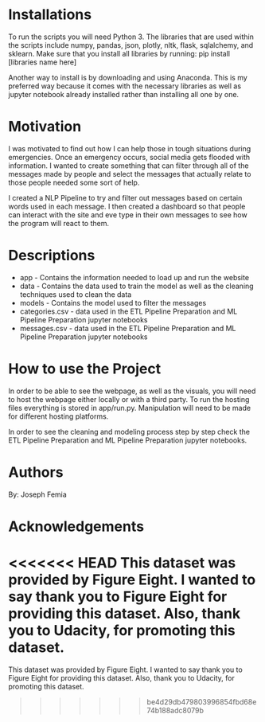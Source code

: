 # Installations
To run the scripts you will need Python 3. The libraries that are used within the scripts include numpy, pandas, json, plotly, nltk, flask, sqlalchemy, and sklearn. Make sure that you install all libraries by running:
pip install [libraries name here]

Another way to install is by downloading and using Anaconda. This is my preferred way because it comes with the necessary libraries as well as jupyter notebook already installed rather than installing all one by one.

# Motivation
I was motivated to find out how I can help those in tough situations during emergencies. Once an emergency occurs, social media gets flooded with information. I wanted to create something that can filter through all of the messages made by people and select the messages that actually relate to those people needed some sort of help. 

I created a NLP Pipeline to try and filter out messages based on certain words used in each message. I then created a dashboard so that people can interact with the site and eve type in their own messages to see how the program will react to them.

# Descriptions
- app - Contains the information needed to load up and run the website
- data - Contains the data used to train the model as well as the cleaning techniques used to clean the data
- models - Contains the model used to filter the messages
- categories.csv - data used in the ETL Pipeline Preparation and ML Pipeline Preparation jupyter notebooks
- messages.csv - data used in the ETL Pipeline Preparation and ML Pipeline Preparation jupyter notebooks

# How to use the Project
In order to be able to see the webpage, as well as the visuals, you will need to host the webpage either locally or with a third party. To run the hosting files everything is stored in app/run.py. Manipulation will need to be made for different hosting platforms.

In order to see the cleaning and modeling process step by step check the ETL Pipeline Preparation and ML Pipeline Preparation jupyter notebooks.

# Authors
By: Joseph Femia

# Acknowledgements
<<<<<<< HEAD
This dataset was provided by Figure Eight. I wanted to say thank you to Figure Eight for providing this dataset. Also, thank you to Udacity, for promoting this dataset. 
=======
This dataset was provided by Figure Eight. I wanted to say thank you to Figure Eight for providing this dataset. Also, thank you to Udacity, for promoting this dataset. 
>>>>>>> be4d29db479803996854fbd68e74b188adc8079b

